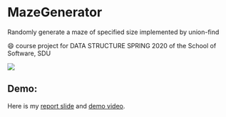 # MazeGenerator
Randomly generate a maze of specified size implemented by union-find

:smile: course project for DATA STRUCTURE SPRING 2020 of the School of Software, SDU

![](https://raw.githubusercontent.com/wy-go/MazeGenerator/main/readme-files/MazeGeneratorUML.png)

## Demo:

Here is my [report slide](https://drive.google.com/file/d/1LcfXJLjJV6fKPxVqL8hE4kny5BxLnhRh/view?usp=sharing) and [demo video](https://www.bilibili.com/video/BV1164y1v7kf/).
